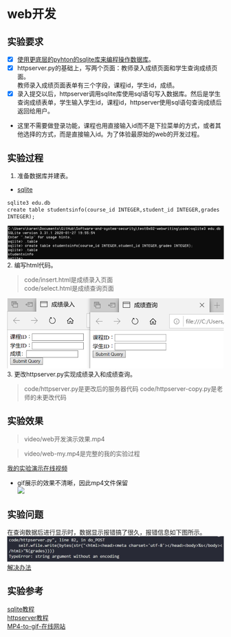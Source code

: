 # web开发
## 实验要求

- [x] [使用更底层的pyhton的sqlite库来编程操作数据库](https://docs.python.org/3/library/sqlite3.html)。
- [x] httpserver.py的基础上，写两个页面：教师录入成绩页面和学生查询成绩页面。  
教师录入成绩页面表单有三个字段，课程id，学生id，成绩。
- [x] 录入提交以后，httpserver调用sqlite库使用sql语句写入数据库。然后是学生查询成绩表单，学生输入学生id，课程id，httpserver使用sql语句查询成绩后返回给用户。  
* 这里不需要做登录功能，课程也用直接输入id而不是下拉菜单的方式，或者其他选择的方式，而是直接输入id。为了体验最原始的web的开发过程。  

## 实验过程

1. 准备数据库并建表。
* [sqlite](https://www.sqlite.org/index.html)
```
sqlite3 edu.db
create table studentsinfo(course_id INTEGER,student_id INTEGER,grades INTEGER);
```
![](images/create-table.png)
2. 编写html代码。
>code/insert.html是成绩录入页面  
>code/select.html是成绩查询页面

![](images/webpages.png)
3. 更改httpserver.py实现成绩录入和成绩查询。
>code/httpserver.py是更改后的服务器代码
>code/httpserver-copy.py是老师的未更改代码
## 实验效果
>video/web开发演示效果.mp4  

>video/web-my.mp4是完整的我的实验过程

[我的实验演示在线视频](https://www.bilibili.com/video/BV1aQ4y1P7GE/)

* gif展示的效果不清晰，因此mp4文件保留  
![](video/效果演示.gif)
## 实验问题
在查询数据后进行显示时，数据显示报错搞了很久，报错信息如下图所示。
![](images/wrong.png)  
[解决办法](https://www.e-learn.cn/topic/3001956)
## 实验参考
[sqlite教程](https://docs.python.org/3/library/sqlite3.html)  
[httpserver教程](https://docs.python.org/3/library/http.server.html)  
[MP4-to-gif-在线网站](https://ezgif.com/video-to-gif)